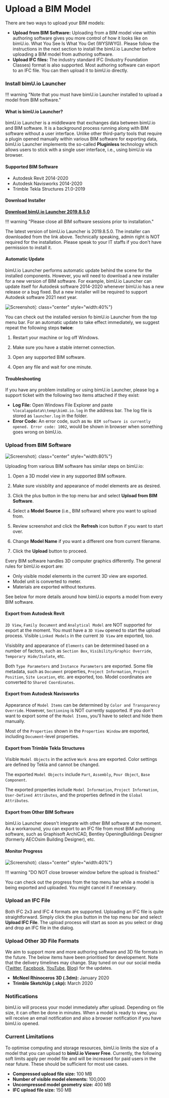 # Upload a BIM Model

There are two ways to upload your BIM models:

- **Upload from BIM Software:** Uploading from a BIM model view within authoring software gives you more control of how it looks like on bimU.io. What You See Is What You Get (WYSIWYG). Please follow the instructions in the next section to install the bimU.io Launcher before uploading a BIM model from authoring software.
- **Upload IFC files:** The industry standard IFC (Industry Foundation Classes) format is also supported. Most authoring software can export to an IFC file. You can then upload it to bimU.io directly. 

### Install bimU.io Launcher

!!! warning "Note that you must have bimU.io Launcher installed to upload a model from BIM software."

#### What is bimU.io Launcher?

bimU.io Launcher is a middleware that exchanges data between bimU.io and BIM software. It is a background process running along with BIM software without a user interface. Unlike other third-party tools that require a plugin opened manually within various BIM software for exporting data, bimU.io Launcher implements the so-called **Pluginless** technology which allows users to stick with a single user interface, i.e., using bimU.io via browser.

#### Supported BIM Software

- Autodesk Revit 2014-2020
- Autodesk Navisworks 2014-2020
- Trimble Tekla Structures 21.0-2019

#### Download Installer

**<a href="#" target="_blank">Download bimU.io Launcher 2019.8.5.0</a>**

!!! warning "Please close all BIM software sessions prior to installation."

The latest version of bimU.io Launcher is 2019.8.5.0. The installer can downloaded from the link above. Technically speaking, admin right is NOT required for the installation. Please speak to your IT staffs if you don't have permission to install it.

#### Automatic Update

bimU.io Launcher performs automatic update behind the scene for the installed components. However, you will need to download a new installer for a new version of BIM software. For example, bimU.io Launcher can update itself for Autodesk software 2014-2020 whenever bimU.io has a new release or a bug fixed. But a new installer will be required to support Autodesk software 2021 next year.

![Screenshot](images/checkversion.png){: class="center" style="width:40%"}

You can check out the installed version fo bimU.io Launcher from the top menu bar. For an automatic update to take effect immediately, we suggest repeat the following steps **twice**: 

1. Restart your machine or log off Windows.

2. Make sure you have a stable internet connection.

3. Open any supported BIM software.

4. Open any file and wait for one minute.

#### Troubleshooting

If you have any problem installing or using bimU.io Launcher, please log a support ticket with the following two items attached if they exist:

- **Log File:** Open Windows File Explorer and paste `%localappdata%\temp\bimU.io.log` in the address bar. The log file is stored as `launcher.log` in the folder.
- **Error Code:** An error code, such as `No BIM software is currently opened. Error code: 1002`, would be shown in browser when something goes wrong on bimU.io.

### Upload from BIM Software

![Screenshot](images/uploadmodel.png){: class="center" style="width:80%"}

Uploading from various BIM software has similar steps on bimU.io:

1. Open a 3D model view in any supported BIM software.

2. Make sure visisblity and appearance of model elements are as desired.

3. Click the plus button in the top menu bar and select **Upload from BIM Software**.

4. Select a **Model Source** (i.e., BIM software) where you want to upload from.

5. Review screenshot and click the **Refresh** icon button if you want to start over.

6. Change **Model Name** if you want a different one from current filename.

7. Click the **Upload** button to proceed.

Every BIM software handles 3D computer graphics differently. The general rules for bimU.io export are:

- Only visible model elements in the current 3D view are exported.
- Model unit is converted to meter.
- Materials are exported without textures.

See below for more details around how bimU.io exports a model from every BIM software. 

#### Export from Autodesk Revit

`2D View`, `Family Document` and `Analytical Model` are NOT supported for export at the moment. You must have a `3D View` opened to start the upload process. Visible `Linked Models` in the current `3D View` are exported, too.

Visisblity and appearance of `Elements` can be determined based on a number of factors, such as `Section Box`, `Visibility/Graphic Override`, `Temporary Hide/Isolate`, etc.

Both `Type Parameters` and `Instance Parameters` are exported. Some file metadata, such as `Document` properties, `Project Information`, `Project Position`, `Site Location`, etc. are exported, too. Model coordinates are converted to `Shared Coordinates`.

#### Export from Autodesk Navisworks

Appearance of `Model Items` can be determined by `Color and Transparency Override`. However, `Sectioning` is NOT currently supported. If you don't want to export some of the `Model Items`, you'll have to select and hide them manually.

Most of the `Properties` shown in the `Properties Window` are exported, including `Document`-level properties.

#### Export from Trimble Tekla Structures

Visible `Model Objects` in the active `Work Area` are exported. Color settings are defined by Tekla and cannot be changed.

The exported `Model Objects` include `Part`, `Assembly`, `Pour Object`, `Base Component`.

The exported properties include `Model Information`, `Project Information`, `User-Defined Attributes`, and the properties defined in the `Global Attributes`.

#### Export from Other BIM Software

bimU.io Launcher doesn't integrate with other BIM software at the moment. As a workaround, you can export to an IFC file from most BIM authoring software, such as Graphisoft ArchiCAD, Bentley OpeningBuildings Designer (formerly AECOsim Building Designer), etc.

#### Monitor Progress

![Screenshot](images/modelexportprogress.png){: class="center" style="width:40%"}

!!! warning "DO NOT close browser window before the upload is finished."

You can check out the progress from the top menu bar while a model is being exported and uploaded. You might cancel it if necessary.

### Upload an IFC File

Both IFC 2x3 and IFC 4 formats are supported. Uploading an IFC file is quite straightforward. Simply click the plus button in the top menu bar and select **Upload IFC File**. The upload process will start as soon as you select or drag and drop an IFC file in the dialog.

### Upload Other 3D File Formats

We aim to support more and more authoring software and 3D file formats in the future. The below items have been prioritised for developement. Note that the delivery timelines may change. Stay tuned on our our social media (<a href="#" target="_blank">Twitter</a>, <a href="#" target="_blank">Facebook</a>, <a href="#" target="_blank">YouTube</a>, <a href="#" target="_blank">Blog</a>) for the updates.

- **McNeel Rhinoceros 3D (.3dm):** January 2020
- **Trimble SketchUp (.skp):** March 2020

### Notifications

bimU.io will process your model immediately after upload. Depending on file size, it can often be done in minutes. When a model is ready to view, you will receive an email notification and also a browser notification if you have bimU.io opened.

### Current Limitations

To optimise computing and storage resources, bimU.io limits the size of a model that you can upload to **bimU.io Viewer Free**. Currently, the following soft limits apply per model file and will be increased for paid users in the near future. These should be sufficient for most use cases.

- **Compressed upload file size:** 100 MB
- **Number of visible model elements:** 100,000
- **Uncompressed model geometry size:** 400 MB
- **IFC upload file size:** 150 MB